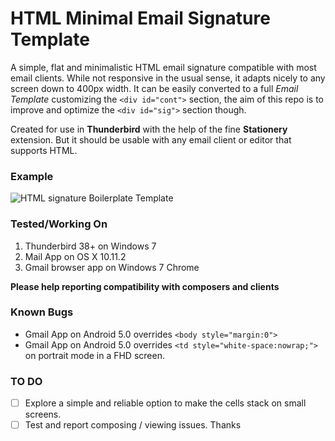 # HTML Minimal Email Signature Template

A simple, flat and minimalistic HTML email signature compatible with most email clients. While not responsive in the usual sense, it adapts nicely to any screen down to 400px width. It can be easily converted to a full *Email Template* customizing the `<div id="cont">` section, the aim of this repo is to improve and optimize the `<div id="sig">` section though.

Created for use in **Thunderbird** with the help of the fine **Stationery** extension. But it should be usable with any email client or editor that supports HTML.

### Example

![HTML signature Boilerplate Template](https://raw.githubusercontent.com/ioCreativo/HTML-Minimal-Email-Signature-Template/master/teaser.png "Raw image @ 1:1 Scale")

### Tested/Working On

1. Thunderbird 38+ on Windows 7
2. Mail App on OS X 10.11.2
3. Gmail browser app on Windows 7 Chrome

**Please help reporting compatibility with composers and clients**

### Known Bugs

- Gmail App on Android 5.0 overrides  `<body style="margin:0">` 
- Gmail App on Android 5.0 overrides  `<td style="white-space:nowrap;">` on portrait mode in a FHD screen.

### TO DO
- [ ] Explore a simple and reliable option to make the cells stack on small screens.
- [ ] Test and report composing / viewing issues. Thanks
